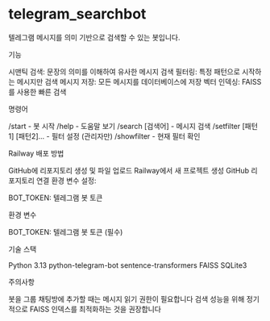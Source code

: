 # telegram_searchbot

텔레그램 메시지를 의미 기반으로 검색할 수 있는 봇입니다.

기능

시맨틱 검색: 문장의 의미를 이해하여 유사한 메시지 검색
필터링: 특정 패턴으로 시작하는 메시지만 검색
메시지 저장: 모든 메시지를 데이터베이스에 저장
벡터 인덱싱: FAISS를 사용한 빠른 검색

명령어

/start - 봇 시작
/help - 도움말 보기
/search [검색어] - 메시지 검색
/setfilter [패턴1] [패턴2]... - 필터 설정 (관리자만)
/showfilter - 현재 필터 확인

Railway 배포 방법

GitHub에 리포지토리 생성 및 파일 업로드
Railway에서 새 프로젝트 생성
GitHub 리포지토리 연결
환경 변수 설정:

BOT_TOKEN: 텔레그램 봇 토큰



환경 변수

BOT_TOKEN: 텔레그램 봇 토큰 (필수)

기술 스택

Python 3.13
python-telegram-bot
sentence-transformers
FAISS
SQLite3

주의사항

봇을 그룹 채팅방에 추가할 때는 메시지 읽기 권한이 필요합니다
검색 성능을 위해 정기적으로 FAISS 인덱스를 최적화하는 것을 권장합니다
